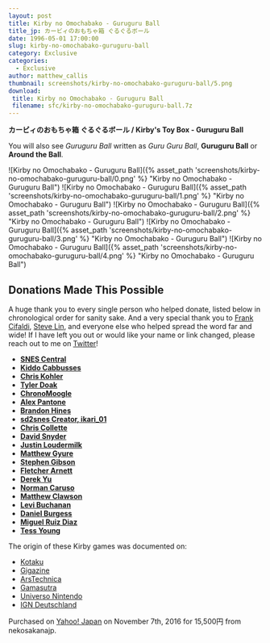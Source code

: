 ```yaml
---
layout: post
title: Kirby no Omochabako - Guruguru Ball
title_jp: カービィのおもちゃ箱 ぐるぐるボール
date: 1996-05-01 17:00:00
slug: kirby-no-omochabako-guruguru-ball
category: Exclusive
categories:
  - Exclusive
author: matthew_callis
thumbnail: screenshots/kirby-no-omochabako-guruguru-ball/5.png
download:
 title: Kirby no Omochabako - Guruguru Ball
 filename: sfc/kirby-no-omochabako-guruguru-ball.7z
---
```


__カービィのおもちゃ箱 ぐるぐるボール / Kirby's Toy Box - Guruguru Ball__

You will also see _Guruguru Ball_ written as _Guru Guru Ball_, __Guruguru Ball__ or __Around the Ball__.

![Kirby no Omochabako - Guruguru Ball]({% asset_path 'screenshots/kirby-no-omochabako-guruguru-ball/0.png' %} "Kirby no Omochabako - Guruguru Ball")
![Kirby no Omochabako - Guruguru Ball]({% asset_path 'screenshots/kirby-no-omochabako-guruguru-ball/1.png' %} "Kirby no Omochabako - Guruguru Ball")
![Kirby no Omochabako - Guruguru Ball]({% asset_path 'screenshots/kirby-no-omochabako-guruguru-ball/2.png' %} "Kirby no Omochabako - Guruguru Ball")
![Kirby no Omochabako - Guruguru Ball]({% asset_path 'screenshots/kirby-no-omochabako-guruguru-ball/3.png' %} "Kirby no Omochabako - Guruguru Ball")
![Kirby no Omochabako - Guruguru Ball]({% asset_path 'screenshots/kirby-no-omochabako-guruguru-ball/4.png' %} "Kirby no Omochabako - Guruguru Ball")

## Donations Made This Possible

A huge thank you to every single person who helped donate, listed below in chronological order for sanity sake. And a very special thank you to [Frank Cifaldi](https://twitter.com/frankcifaldi), [Steve Lin](https://twitter.com/stevenplin), and everyone else who helped spread the word far and wide! If I have left you out or would like your name or link changed, please reach out to me on [Twitter](https://twitter.com/superfamicom)!

- __[SNES Central](http://snescentral.com/)__
- __[Kiddo Cabbusses](https://www.youtube.com/channel/UCOXvfoAZZJhmDZw0boGkSYA)__
- __[Chris Kohler](http://www.chriskohler.biz/)__
- __[Tyler Doak](http://www.tylerdoak.com/)__
- __[ChronoMoogle](https://www.youtube.com/user/ChronoMoogle)__
- __[Alex Pantone](https://twitter.com/alpantone)__
- __[Brandon Hines](https://twitter.com/brandonhines)__
- __[sd2snes Creator, ikari_01](https://sd2snes.de/blog/)__
- __[Chris Collette](https://twitter.com/newsfedora)__
- __[David Snyder](https://twitter.com/dsnyd500)__
- __[Justin Loudermilk](https://twitter.com/LordKuragari)__
- __[Matthew Gyure](https://twitter.com/goo3r)__
- __[Stephen Gibson](https://twitter.com/Espiox)__
- __[Fletcher Arnett](https://twitter.com/bustrider)__
- __[Derek Yu](https://twitter.com/mossmouth)__
- __[Norman Caruso](https://twitter.com/GamingHistorian)__
- __[Matthew Clawson](https://twitter.com/matt_clawson)__
- __[Levi Buchanan](https://twitter.com/iLevi)__
- __[Daniel Burgess](https://twitter.com/danmburgess)__
- __[Miguel Ruiz Diaz](https://twitter.com/Ramen_Mike)__
- __[Tess Young](https://twitter.com/TheChicMonster)__

The origin of these Kirby games was documented on:

- [Kotaku](http://kotaku.com/four-long-lost-kirby-games-found-at-auction-1788716263)
- [Gigazine](http://gigazine.net/news/20161110-save-downloadable-game-future/)
- [ArsTechnica](http://arstechnica.com/gaming/2016/11/these-snes-era-kirby-games-were-considered-lost-until-this-week/)
- [Gamasutra](http://www.gamasutra.com/view/news/285150/Preservationists_find_and_acquire_rare_Kirby_Satellaview_games.php)
- [Universo Nintendo](http://universo-nintendo.com.mx/2016/11/08/cuatro-juegos-kirby-no-omocha-hako/)
- [IGN Deutschland](http://de.ign.com/nintendo/118246/news/vier-verschollene-kirby-minispiele-auf-auktion-aufgetaucht)


Purchased on [Yahoo! Japan](http://page9.auctions.yahoo.co.jp/jp/auction/k231333985) on November 7th, 2016 for 15,500円 from nekosakanajp.
